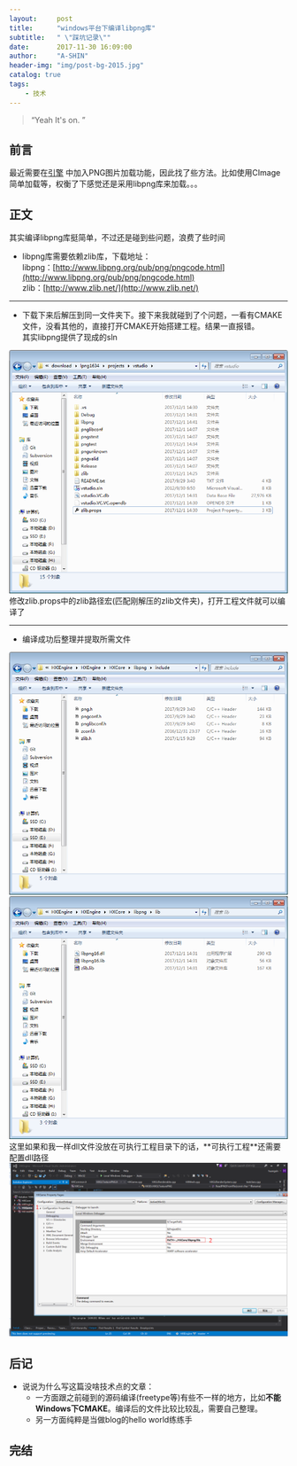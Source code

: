 ```yaml
---
layout:     post
title:      "windows平台下编译libpng库"
subtitle:   " \"踩坑记录\""
date:       2017-11-30 16:09:00
author:     "A-SHIN"
header-img: "img/post-bg-2015.jpg"
catalog: true
tags:
    - 技术
---
```


> “Yeah It's on. ”


## 前言

最近需要在[引擎](https://github.com/huangx916/HXEngine)
中加入PNG图片加载功能，因此找了些方法。比如使用CImage简单加载等，权衡了下感觉还是采用libpng库来加载。。。

## 正文
其实编译libpng库挺简单，不过还是碰到些问题，浪费了些时间  
* libpng库需要依赖zlib库，下载地址：  
libpng：[http://www.libpng.org/pub/png/pngcode.html](http://www.libpng.org/pub/png/pngcode.html)  
zlib：[http://www.zlib.net/](http://www.zlib.net/) 
 
---
* 下载下来后解压到同一文件夹下。接下来我就碰到了个问题，一看有CMAKE文件，没看其他的，直接打开CMAKE开始搭建工程。结果一直报错。  
其实libpng提供了现成的sln  
<img class="shadow" src="/img/in-post/libpng/1.png" width="600">
修改zlib.props中的zlib路径宏(匹配刚解压的zlib文件夹)，打开工程文件就可以编译了

---
* 编译成功后整理并提取所需文件
<img class="shadow" src="/img/in-post/libpng/3.png" width="600">
<img class="shadow" src="/img/in-post/libpng/4.png" width="600">
这里如果和我一样dll文件没放在可执行工程目录下的话，**可执行工程**还需要配置dll路径
<img class="shadow" src="/img/in-post/libpng/2.png" width="600">

## 后记
* 说说为什么写这篇没啥技术点的文章：  
	* 一方面跟之前碰到的源码编译(freetype等)有些不一样的地方，比如**不能Windows下CMAKE**。编译后的文件比较比较乱，需要自己整理。  
	* 另一方面纯粹是当做blog的hello world练练手  

## 完结